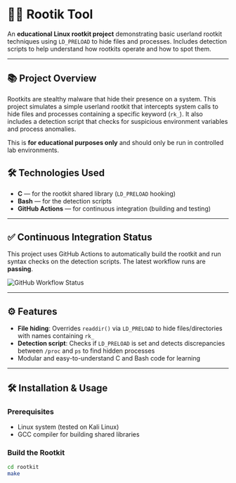 # 🕵️‍♂️ Rootik Tool

An **educational Linux rootkit project** demonstrating basic userland rootkit techniques using `LD_PRELOAD` to hide files and processes. Includes detection scripts to help understand how rootkits operate and how to spot them.

---

## 📚 Project Overview

Rootkits are stealthy malware that hide their presence on a system. This project simulates a simple userland rootkit that intercepts system calls to hide files and processes containing a specific keyword (`rk_`). It also includes a detection script that checks for suspicious environment variables and process anomalies.

This is **for educational purposes only** and should only be run in controlled lab environments.

## 🛠️ Technologies Used

- **C** — for the rootkit shared library (`LD_PRELOAD` hooking)
- **Bash** — for the detection scripts
- **GitHub Actions** — for continuous integration (building and testing)

---

## ✅ Continuous Integration Status

This project uses GitHub Actions to automatically build the rootkit and run syntax checks on the detection scripts. The latest workflow runs are **passing**.

![GitHub Workflow Status](https://github.com/FatonHaxhiu/Rootkit-Lab/actions/workflows/ci.yml/badge.svg)


---

## ⚙️ Features

- **File hiding**: Overrides `readdir()` via `LD_PRELOAD` to hide files/directories with names containing `rk_`
- **Detection script**: Checks if `LD_PRELOAD` is set and detects discrepancies between `/proc` and `ps` to find hidden processes
- Modular and easy-to-understand C and Bash code for learning

---

## 🛠️ Installation & Usage

### Prerequisites

- Linux system (tested on Kali Linux)
- GCC compiler for building shared libraries

### Build the Rootkit

```bash
cd rootkit
make
